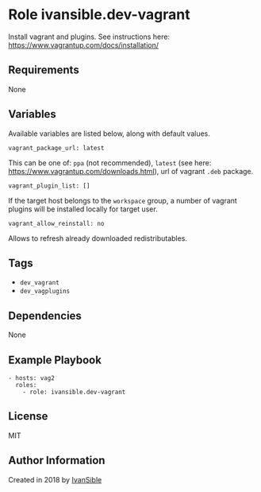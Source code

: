 # Role ivansible.dev-vagrant

Install vagrant and plugins.
See instructions here: https://www.vagrantup.com/docs/installation/


## Requirements

None


## Variables

Available variables are listed below, along with default values.

    vagrant_package_url: latest

This can be one of:
 `ppa` (not recommended),
 `latest` (see here: https://www.vagrantup.com/downloads.html),
 url of vagrant `.deb` package.

    vagrant_plugin_list: []

If the target host belongs to the `workspace` group, a number of vagrant
plugins will be installed locally for target user.

    vagrant_allow_reinstall: no

Allows to refresh already downloaded redistributables.


## Tags

- `dev_vagrant`
- `dev_vagplugins`


## Dependencies

None


## Example Playbook

    - hosts: vag2
      roles:
        - role: ivansible.dev-vagrant


## License

MIT


## Author Information

Created in 2018 by [IvanSible](https://github.com/ivansible)
